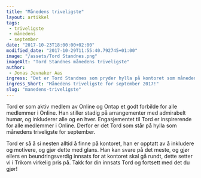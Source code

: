 ```yaml
---
title: "Månedens triveligste"
layout: artikkel 
tags: 
 - triveligste
 - månedens
 - september
date: "2017-10-23T18:00:00+02:00"
modified_date: "2017-10-29T11:55:40.792745+01:00"
image: "/assets/Tord Standnes.png"
imageAlt: "Tord Standnes månedens triveligste"
author:
 - Jonas Jevnaker Aas
ingress: "Det er Tord Standnes som pryder hylla på kontoret som månedens triveligste for september!"
ingress_Short: "Månedens triveligste for september 2017!"
slug: "manedens-triveligste"
---
```

Tord er som aktiv medlem av Online og Ontap et godt forbilde for alle medlemmer i Online. Han stiller stadig på arrangementer med admirabelt humør, og inkluderer alle og en hver. Engasjementet til Tord er inspirerende for alle medlemmer i Online. Derfor er det Tord som står på hylla som månedens triveligste for september.

Tord er så å si nesten alltid å finne på kontoret, han er opptatt av å inkludere og motivere, og gjør dette med glans. Han kan svare på det meste, og gjør ellers en beundringsverdig innsats for at kontoret skal gå rundt, dette setter vi i Trikom virkelig pris på. Takk for din innsats Tord og fortsett med det du gjør!
